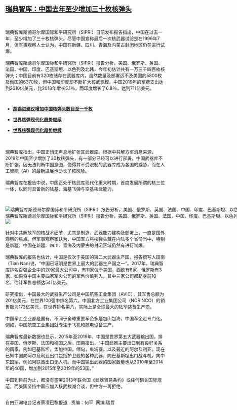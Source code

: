 <!--1593191700000-->
[瑞典智库：中国去年至少增加三十枚核弹头 ](https://www.rfa.org/mandarin/yataibaodao/junshiwaijiao/cl-06262020125541.html)
------

<p> </p><p>瑞典智库斯德哥尔摩国际和平研究所（SIPRI）日前发布报告指出，中国在过去一年，至少增加了三十枚核弹头。尽管中国宣称最后一次核武器试验是在1996年7月，但军事观察人士认为，中国在新疆、四川、青海及内蒙古封闭地区仍在进行试爆。<br/> <br/>瑞典智库斯德哥尔摩国际和平研究所（SIPRI）报告分析，美国、俄罗斯、英国、法国、中国、印度、巴基斯坦、以色列及北韩，今年初估计共有一万三千四百枚核弹头；中国目前有320枚储存在武器库内，虽然数量及部署远不及美国的5800枚及俄国的6370枚，但中国和印度却不断扩大核武规模。中国2019年的军费支出达到2610亿美元，比2018年增长5.1％，而印度增长了6.8％，达到711亿美元。</p><p> </p><ul><li><b><a class="external-link" href="http://www.rfa.org/mandarin/Xinwen/WUL0505A-05082020043653.html">胡锡进建议增加中国核弹头数目至一千枚</a></b></li></ul><ul><li><b><a class="external-link" href="http://www.rfa.org/mandarin/Xinwen/d-06172019162352.html">世界核弹现代化趋势继续</a></b></li></ul><ul><li><b><a class="external-link" href="http://www.rfa.org/mandarin/Xinwen/d-06172019162352.html">世界核弹现代化趋势继续</a></b></li></ul><p><br/> <br/>瑞典智库指出，中国正悄无声息地扩张其武器库。根据中共解方军消息来源，2019年中国至少增加了30枚核弹头，有一部分已经可以进行部署，中国武器库不断扩张。因无法判断中国意图，使得其不受限制的武器库成为各国的威胁，而在人工智能（AI）的最新进展也助长了核风险。<br/> <br/>瑞典智库在报告中说，中国正处于核武库现代化重大时期，首度发展所谓的核三位一体，以同时具备新的陆基、海基飞弹与空基核武能力。</p><p> </p><p><div class="image-inline captioned" style="width:1500px;"><div style="width:1500px;"><img alt="瑞典智库斯德哥尔摩国际和平研究所（SIPRI）报告分析，美国、俄罗斯、英国、法国、中国、印度、巴基斯坦、以色列及北韩，今年初估计共有1万3400枚核弹头；中国目前有320枚储存在武器库内。（美联社图片）" src="https://www.rfa.org/mandarin/yataibaodao/junshiwaijiao/cl-06262020125541.html/AP_19274244989814.jpg" title="瑞典智库斯德哥尔摩国际和平研究所（SIPRI）报告分析，美国、俄罗斯、英国、法国、中国、印度、巴基斯坦、以色列及北韩，今年初估计共有1万3400枚核弹头；中国目前有320枚储存在武器库内。（美联社图片）"/></div><div class="image-caption"><span style="width:1500px;">瑞典智库斯德哥尔摩国际和平研究所（SIPRI）报告分析，美国、俄罗斯、英国、法国、中国、印度、巴基斯坦、以色列及北韩，今年初估计共有1万3400枚核弹头；中国目前有320枚储存在武器库内。（美联社图片）</span><span class="copyright"> </span></div><div id="zoomattribute"><a class="single_image" href="/mandarin/yataibaodao/junshiwaijiao/cl-06262020125541.html/AP_19274244989814.jpg" title="瑞典智库斯德哥尔摩国际和平研究所（SIPRI）报告分析，美国、俄罗斯、英国、法国、中国、印度、巴基斯坦、以色列及北韩，今年初估计共有1万3400枚核弹头；中国目前有320枚储存在武器库内。（美联社图片）"><img src="/rfa_resources/graphics/icon-zoom.png"/></a></div></div><br/>针对中共解放军的核战术细节，尤其是制造、武器能力建构及部署上，一直是国外观察的焦点。但军事观察家认为，中国军方将核弹头藏在内陆多个省份当中，特别是新疆。中国在新疆、四川、青海及内蒙古的封闭区域仍然有进行试爆。<br/> <br/>瑞典智库的报告也估计，中国是仅次于美国的第二大武器生产国。报告撰写人田南（Tian Nan)说，“中国已证明是世界上最大的武器生产国之一”。2017年，瑞典智库排名百强企业中的20家最大公司中，有11家位于美国，西欧有6家，俄罗斯有3家。如果将中国主要四家军火公司的军售价值列入，其中三家公司都跻身前10名，估计军售总额达541亿美元。<br/> <br/>研究指出，中国最大的武器生产公司是中国航空工业集团（AVIC），其军售总额为201亿美元，在世界100强中排名第六。中国北方工业集团公司（NORINCO）的销售额为172亿美元，在世界排名第八，实际上是全球最大的陆军装备生产商。<br/> <br/>中国军工企业都是国有，不同于全球重要军企多是包山包海，中国军企走专门化。例如，中国航空工业集团就专注于飞机和航电设备生产。<br/> <br/>瑞典智库最新数据也显示，2015年至2019年，中国是世界第五大武器输出国，排在美国、俄罗斯、法国和德国之后。田南指出，“中国武器主要出口到有良好关系的国家，例如巴基斯坦，孟加拉国，缅甸，柬埔寨，以及最近的阿尔及利亚。现在已知中国向阿尔及利亚出口包括护卫舰的各种武器，向巴基斯坦出口战斗机，向中东国家，例如阿联酋出口无人机。而中国输出武器的国家数量也从2010年至2014年的40国，增加到2015年至2019年的53国。”<br/> <br/>中国到目前为止，都没有签署2013年联合国《武器贸易条约》或任何相关国际规范，而美国坚持中国应加入核武裁减会谈，但中方一再拒绝。<br/> <br/></p><p>自由亚洲电台记者蔡凌巴黎报道   责编：何平  网编:瑞哲</p>
